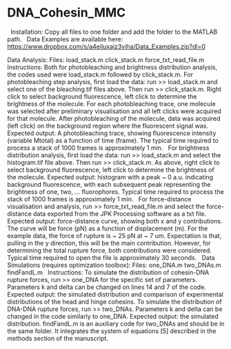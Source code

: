 # DNA_Cohesin_MMC
 
Installation:
Copy all files to one folder and add the folder to the MATLAB path. 
 
Data Examples are available here:
https://www.dropbox.com/s/a4eiluxajz3viha/Data_Examples.zip?dl=0

Data Analysis:
Files:
load_stack.m
click_stack.m
force_txt_read_file.m
 
Instructions:
Both for photobleaching and brightness distribution analysis, the codes used were load_stack.m followed by click_stack.m.
For photobleaching step analysis, first load the data: run >> load_stack.m and select one of the bleaching.tif files above. 
Then run >> click_stack.m. Right click to select background fluorescence, left click to determine the brightness of the molecule. For each photobleaching trace, one molecule was selected after preliminary visualisation and all left clicks were acquired for that molecule. After photobleaching of the molecule, data was acquired (left click) on the background region where the fluorescent signal was.
Expected output: A photobleaching trace, showing fluorescence intensity (variable Mtotal) as a function of time (frame). The typical time required to process a stack of 1000 frames is approximately 1 min. 
 
For brightness distribution analysis, first load the data: run >> load_stack.m and select the histogram.tif file above. 
Then run >> click_stack.m. As above, right click to select background fluorescence, left click to determine the brightness of the molecule. 
Expected output: histogram with a peak ~ 0 a.u. indicating background fluorescence, with each subsequent peak representing the brightness of one, two, … fluorophores. Typical time required to process the stack of 1000 frames is approximately 1 min. 
 
For force-distance visualisation and analysis, run >> force_txt_read_file.m and select the force-distance data exported from the JPK Processing software as a txt file. 
Expected output: force-distance curve, showing both x and y contributions. The curve will be force (pN) as a function of displacement (m). For the example data, the force of rupture is ~ 25 pN at ~ 7 um. Expectation is that, pulling in the y direction, this will be the main contribution. However, for determining the total rupture force, both contributions were considered. Typical time required to open the file is approximately 30 seconds.
 
Data Simulations (requires optimization toolbox):
Files:
one_DNA.m
two_DNAs.m
findFandL.m
 
Instructions:
To simulate the distribution of cohesin-DNA rupture forces, run >> one_DNA for the specific set of parameters. Parameters k and delta can be changed on lines 14 and 7 of the code. 
Expected output: the simulated distribution and comparison of experimental distributions of the head and hinge cohesins. 
To simulate the distribution of DNA-DNA rupture forces, run >> two_DNAs. Parameters k and delta can be changed in the code similarly to one_DNA. 
Expected output: the simulated distribution.
findFandL.m is an auxiliary code for two_DNAs and should be in the same folder. It integrates the system of equations [5] described in the methods section of the manuscript. 
